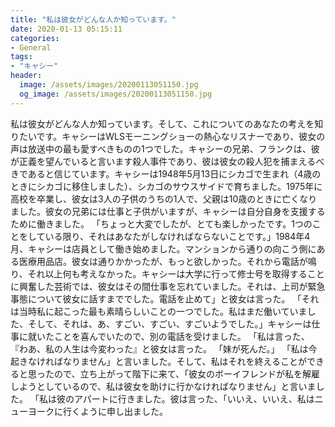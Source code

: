 ```yaml
---
title: "私は彼女がどんな人か知っています。"
date: 2020-01-13 05:15:11
categories:
- General
tags:
- "キャシー"
header:
  image: /assets/images/20200113051150.jpg
  og_image: /assets/images/20200113051150.jpg
---
```


私は彼女がどんな人か知っています。そして、これについてのあなたの考えを知りたいです。キャシーはWLSモーニングショーの熱心なリスナーであり、彼女の声は放送中の最も愛すべきものの1つでした。キャシーの兄弟、フランクは、彼が正義を望んでいると言います殺人事件であり、彼は彼女の殺人犯を捕まえるべきであると信じています。キャシーは1948年5月13日にシカゴで生まれ（4歳のときにシカゴに移住しました）、シカゴのサウスサイドで育ちました。1975年に高校を卒業し、彼女は3人の子供のうちの1人で、父親は10歳のときに亡くなりました。彼女の兄弟には仕事と子供がいますが、キャシーは自分自身を支援するために働きました。 「ちょっと大変でしたが、とても楽しかったです。1つのことをしている限り、それはあなたがしなければならないことです。」1984年4月、キャシーは店員として働き始めました。マンションから通りの向こう側にある医療用品店。彼女は通りかかったが、もっと欲しかった。それから電話が鳴り、それ以上何も考えなかった。キャシーは大学に行って修士号を取得することに興奮した芸術では、彼女はその間仕事を忘れていました。それは、上司が緊急事態について彼女に話すまででした。電話を止めて」と彼女は言った。 「それは当時私に起こった最も素晴らしいことの一つでした。私はまだ働いていました、そして、それは、あ、すごい、すごい、すごいようでした。」キャシーは仕事に就いたことを喜んでいたので、別の電話を受けました。 「私は言った、 『わあ、私の人生は今変わった』と彼女は言った。 「妹が死んだ。」 「私は今起きなければなりません」と言いました。そして、私はそれを終えることができると思ったので、立ち上がって階下に来て、「彼女のボーイフレンドが私を解雇しようとしているので、私は彼女を助けに行かなければなりません」と言いました。 「私は彼のアパートに行きました。彼は言った、「いいえ、いいえ、私はニューヨークに行くように申し出ました。

